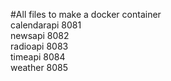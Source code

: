 #All files to make a docker container<br/>
calendarapi 8081 <br/>
newsapi 8082<br/>
radioapi 8083<br/>
timeapi 8084<br/>
weather 8085<br/>
